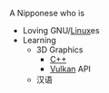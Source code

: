 A Nipponese who is
- Loving GNU/[Linux](https://dak.f5.si/)es
- Learning
  - 3D Graphics
    - [C++](https://stroustrup.com/C++.html)
    - [Vulkan](https://www.vulkan.org/) API
  -  汉语
